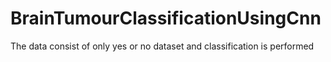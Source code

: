 # BrainTumourClassificationUsingCnn
The data consist of only yes or no dataset and classification is performed
